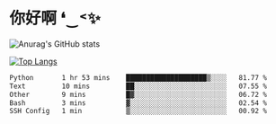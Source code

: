 # 你好啊 ❛‿˂✨

![Anurag's GitHub stats](https://github-readme-stats.vercel.app/api?username=ZombieFly&count_private=true&show_icons=true)

[![Top Langs](https://github-readme-stats.vercel.app/api/top-langs/?username=ZombieFly&layout=compact&count_private=true&hide=Ruby,makefile)](https://github.com/anuraghazra/github-readme-stats)

<!--START_SECTION:waka-->

```txt
Python       1 hr 53 mins    ████████████████████▒░░░░   81.77 %
Text         10 mins         ██░░░░░░░░░░░░░░░░░░░░░░░   07.55 %
Other        9 mins          █▓░░░░░░░░░░░░░░░░░░░░░░░   06.72 %
Bash         3 mins          ▓░░░░░░░░░░░░░░░░░░░░░░░░   02.54 %
SSH Config   1 min           ▒░░░░░░░░░░░░░░░░░░░░░░░░   00.92 %
```

<!--END_SECTION:waka-->
